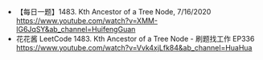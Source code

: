 - 【每日一题】1483. Kth Ancestor of a Tree Node, 7/16/2020 https://www.youtube.com/watch?v=XMM-lG6JqSY&ab_channel=HuifengGuan
- 花花酱 LeetCode 1483. Kth Ancestor of a Tree Node - 刷题找工作 EP336 https://www.youtube.com/watch?v=Vvk4xjLfk84&ab_channel=HuaHua
